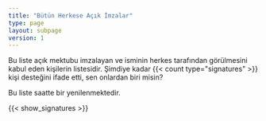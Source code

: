 ```yaml
---
title: "Bütün Herkese Açık İmzalar"
type: page
layout: subpage
version: 1
---
```


Bu liste açık mektubu imzalayan ve isminin herkes tarafından
görülmesini kabul eden kişilerin listesidir. Şimdiye kadar {{<
count type="signatures" >}} kişi desteğini ifade etti, sen onlardan
biri misin?

Bu liste saatte bir yenilenmektedir.

{{< show_signatures >}}
